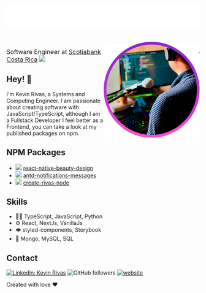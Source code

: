 <div>
<img src="name.svg" alt="Kevin Rivas" style="margin-bottom: 30px" />
<img align='right' src="./me.png" width="250" />
<p style="font-size: 16px">Software Engineer at <a href="https://www.scotiabankcr.com/personas/default.aspx" target="_blank" rel="noopener noreferrer">Scotiabank Costa Rica</a>
<img src="https://media.giphy.com/media/WUlplcMpOCEmTGBtBW/giphy.gif" width="30"/>
</p>
</div>

## Hey! 👋

I'm Kevin Rivas, a Systems and Computing Engineer. I am passionate about creating software with JavaScript/TypeScript,
although I am a Fullstack Developer I feel better as a Frontend, you can take a look at my published packages on npm.

## NPM Packages

- <img src="https://www.beauty-design.app/favicon.png" width="20"></img> [react-native-beauty-design](https://www.npmjs.com/package/react-native-beauty-design)
- <img src="https://gw.alipayobjects.com/zos/rmsportal/KDpgvguMpGfqaHPjicRK.svg" width="20"></img> [antd-notifications-messages](https://www.npmjs.com/package/antd-notifications-messages)
- <img src="https://nodejs.org/static/images/logo.svg" width="30"></img> [create-rivas-node](https://www.npmjs.com/package/create-rivas-node)

## Skills

- 👨‍💻 TypeScript, JavaScript, Python
- ⚙️ React, NextJs, VanillaJs
- 👁️ styled-components, Storybook
- 💽 Mongo, MySQL, SQL

## Contact

[![Linkedin: Kevin Rivas](https://img.shields.io/badge/-follow-blue?style=flat-square&logo=Linkedin&logoColor=white&link=https://www.linkedin.com/in/kevin-rivas-frontend-developer/)](https://www.linkedin.com/in/kevin-rivas-frontend-developer/)
![GitHub followers](https://img.shields.io/github/followers/rivaslive?label=Follow&style=social)
[![website](https://img.shields.io/badge/Website-46a2f1.svg?&style=flat-square&logo=Google-Chrome&logoColor=white&link=https://kevin-rivas.vercel.app/)](https://kevin-rivas.vercel.app/)

Created with love ❤️
